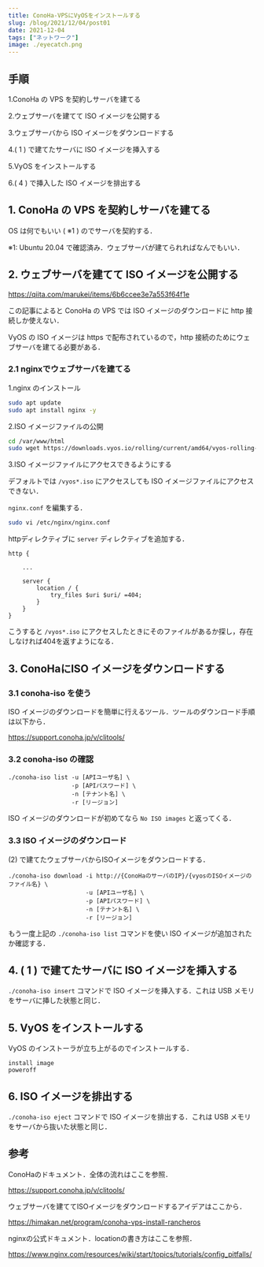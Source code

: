 ```yaml
---
title: ConoHa-VPSにVyOSをインストールする
slug: /blog/2021/12/04/post01
date: 2021-12-04
tags: ["ネットワーク"]
image: ./eyecatch.png
---
```


## 手順

1.ConoHa の VPS を契約しサーバを建てる

2.ウェブサーバを建てて ISO イメージを公開する

3.ウェブサーバから ISO イメージをダウンロードする

4.( 1 ) で建てたサーバに ISO イメージを挿入する

5.VyOS をインストールする

6.( 4 ) で挿入した ISO イメージを排出する

## 1. ConoHa の VPS を契約しサーバを建てる

OS は何でもいい ( ※1 ) のでサーバを契約する．

※1: Ubuntu 20.04 で確認済み．ウェブサーバが建てられればなんでもいい．

## 2. ウェブサーバを建てて ISO イメージを公開する

https://qiita.com/marukei/items/6b6ccee3e7a553f64f1e

この記事によると ConoHa の VPS では ISO イメージのダウンロードに http 接続しか使えない．

VyOS の ISO イメージは https で配布されているので，http 接続のためにウェブサーバを建てる必要がある．

### 2.1 nginxでウェブサーバを建てる

1.nginx のインストール

```bash
sudo apt update
sudo apt install nginx -y
```

2.ISO イメージファイルの公開

```bash
cd /var/www/html
sudo wget https://downloads.vyos.io/rolling/current/amd64/vyos-rolling-latest.iso
```

3.ISO イメージファイルにアクセスできるようにする

デフォルトでは `/vyos*.iso` にアクセスしても ISO イメージファイルにアクセスできない．

`nginx.conf` を編集する．

```bash
sudo vi /etc/nginx/nginx.conf
```

httpディレクティブに `server` ディレクティブを追加する．

```
http {
    
    ...
    
    server {
        location / {
            try_files $uri $uri/ =404;
        }
    }
}
```

こうすると `/vyos*.iso` にアクセスしたときにそのファイルがあるか探し，存在しなければ404を返すようになる．

## 3. ConoHaにISO イメージをダウンロードする

### 3.1 conoha-iso を使う

ISO イメージのダウンロードを簡単に行えるツール．ツールのダウンロード手順は以下から．

https://support.conoha.jp/v/clitools/

### 3.2 conoha-iso の確認

```
./conoha-iso list -u [APIユーザ名] \
                  -p [APIパスワード] \
                  -n [テナント名] \
                  -r [リージョン]
```

ISO イメージのダウンロードが初めてなら `No ISO images` と返ってくる．

### 3.3 ISO イメージのダウンロード

(2) で建てたウェブサーバからISOイメージをダウンロードする．

```
./conoha-iso download -i http://{ConoHaのサーバのIP}/{vyosのISOイメージのファイル名} \
                      -u [APIユーザ名] \
                      -p [APIパスワード] \
                      -n [テナント名] \
                      -r [リージョン]
```

もう一度上記の `./conoha-iso list` コマンドを使い ISO イメージが追加されたか確認する．

## 4. ( 1 ) で建てたサーバに ISO イメージを挿入する

`./conoha-iso insert` コマンドで ISO イメージを挿入する．これは USB メモリをサーバに挿した状態と同じ．

## 5. VyOS をインストールする

VyOS のインストーラが立ち上がるのでインストールする．

```
install image
poweroff
```

## 6. ISO イメージを排出する

`./conoha-iso eject` コマンドで ISO イメージを排出する．これは USB メモリをサーバから抜いた状態と同じ．

## 参考

ConoHaのドキュメント．全体の流れはここを参照．

https://support.conoha.jp/v/clitools/

ウェブサーバを建ててISOイメージをダウンロードするアイデアはここから．

https://himakan.net/program/conoha-vps-install-rancheros

nginxの公式ドキュメント．locationの書き方はここを参照．

https://www.nginx.com/resources/wiki/start/topics/tutorials/config_pitfalls/